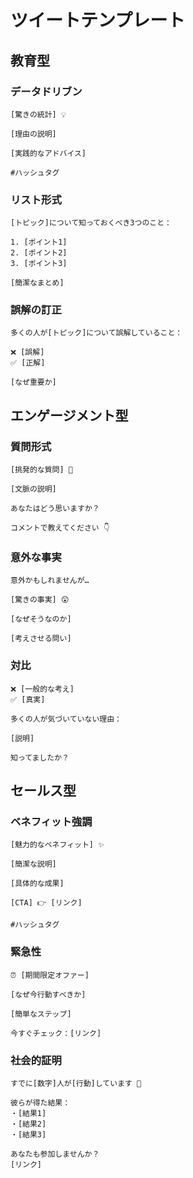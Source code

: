 # ツイートテンプレート

## 教育型

### データドリブン
```
[驚きの統計] 💡

[理由の説明]

[実践的なアドバイス]

#ハッシュタグ
```

### リスト形式
```
[トピック]について知っておくべき3つのこと：

1. [ポイント1]
2. [ポイント2]
3. [ポイント3]

[簡潔なまとめ]
```

### 誤解の訂正
```
多くの人が[トピック]について誤解していること：

❌ [誤解]
✅ [正解]

[なぜ重要か]
```

## エンゲージメント型

### 質問形式
```
[挑発的な質問] 🤔

[文脈の説明]

あなたはどう思いますか？

コメントで教えてください 👇
```

### 意外な事実
```
意外かもしれませんが…

[驚きの事実] 😲

[なぜそうなのか]

[考えさせる問い]
```

### 対比
```
❌ [一般的な考え]
✅ [真実]

多くの人が気づいていない理由：

[説明]

知ってましたか？
```

## セールス型

### ベネフィット強調
```
[魅力的なベネフィット] ✨

[簡潔な説明]

[具体的な成果]

[CTA] 👉 [リンク]

#ハッシュタグ
```

### 緊急性
```
⏰ [期間限定オファー]

[なぜ今行動すべきか]

[簡単なステップ]

今すぐチェック：[リンク]
```

### 社会的証明
```
すでに[数字]人が[行動]しています 🎉

彼らが得た結果：
・[結果1]
・[結果2]
・[結果3]

あなたも参加しませんか？
[リンク]
```

